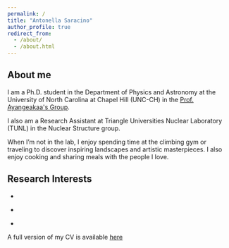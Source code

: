 ```yaml
---
permalink: /
title: "Antonella Saracino"
author_profile: true
redirect_from: 
  - /about/
  - /about.html
---
```


About me
-

I am a Ph.D. student in the Department of Physics and Astronomy at the University of North Carolina at Chapel Hill (UNC-CH) in the [Prof. Ayangeakaa's Group](https://tarheels.live/ayangeakaa/).

I also am a Research Assistant at Triangle Universities Nuclear Laboratory (TUNL) in the Nuclear Structure group.

When I’m not in the lab, I enjoy spending time at the climbing gym or traveling to discover inspiring landscapes and artistic masterpieces. I also enjoy cooking and sharing meals with the people I love.

Research Interests 
-
-
+
*

A full version of my CV is available [here](/files/Curriculum_Vitae.pdf)

